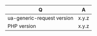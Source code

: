 | Q                          | A
| ---------------------------| ---------------
| ua-generic-request version | x.y.z
| PHP version                | x.y.z


<!--
- Please fill in this template according to your issue.
- Please keep the table shown above at the top of your issue.
- Please post code as text (using proper markup). Do not post screenshots of code.
- Replace this comment by the description of your issue.
-->
